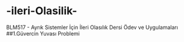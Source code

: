 # -ileri-Olasilik-
BLM517 - Ayrık Sistemler İçin İleri Olasılık Dersi Ödev ve Uygulamaları
##1.Güvercin Yuvası Problemi
